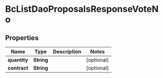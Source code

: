 
# BcListDaoProposalsResponseVoteNo

## Properties
Name | Type | Description | Notes
------------ | ------------- | ------------- | -------------
**quantity** | **String** |  |  [optional]
**contract** | **String** |  |  [optional]



